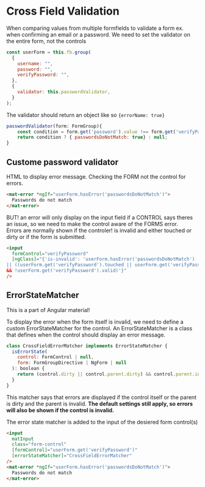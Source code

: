 # Cross Field Validation

When comparing values from multiple formfields to validate a form
ex. when confirming an email or a password. We need to set the validator on the entire form, not the controls

```js
const userForm = this.fb.group(
  {
    username: "",
    password: "",
    verifyPassword: "",
  },
  {
    validator: this.passwordValidator,
  }
);
```

The validator should return an object like so `{errorName: true}`

```js
passwordValidator(form: FormGroup){
    const condition = form.get('password').value !== form.get('verifyPassword').value;
    return condition ? { passwordsDoNotMatch: true} : null;
}
```

## Custome password validator

HTML to display error message. Checking the FORM not the control for errors.

```html
<mat-error *ngIf="userForm.hasError('passwordsDoNotMatch')">
  Passwords do not match
</mat-error>
```

BUT! an error will only display on the input field if a CONTROL says theres an issue, so we need to make the control aware of the FORMS error.\
Errors are normally shown if the controler! is invalid and either touched or dirty or if the form is submitted.

```html
<input
  formControl="verifyPassword"
  [ngClass]="{'is-invalid': 'userForm.hasError('passwordsDoNotMatch') 
|| ((userForm.get('verifyPassword').touched || userForm.get('verifyPassword').dirty) 
&& !userForm.get('verifyPassword').valid)'}"
/>
```

## ErrorStateMatcher

This is a part of Angular material!

To display the error when the form itself is invalid, we need to define a custom ErrorStateMatcher for the control.
An ErrorStateMatcher is a class that defines when the control should display an error message.

```js
class CrossFieldErrorMatcher implements ErrorStateMatcher {
  isErrorState(
    control: FormControl | null,
    form: FormGroupDirective | NgForm | null
  ): boolean {
    return (control.dirty || control.parent.dirty) && control.parent.invalid;
  }
}
```

This matcher says that errors are displayed if the control itself or the parent is dirty and the parent is invalid. **The default settings still apply, so errors will also be shown if the control is invalid.**

The error state matcher is added to the input of the desiered form control(s)

```html
<input
  matInput
  class="form-control"
  [formControl]="userForm.get('verifyPassword')"
  [errorStateMatcher]="CrossFieldErrorMatcher"
/>
<mat-error *ngIf="userForm.hasError('passwordsDoNotMatch')">
  Passwords do not match
</mat-error>
```
